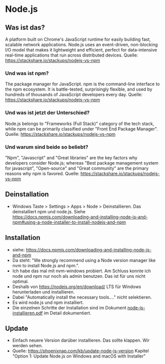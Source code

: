 # Node.js

## Was ist das?
A platform built on Chrome's JavaScript runtime for easily building fast, scalable network applications. Node.js uses an event-driven, non-blocking I/O model that makes it lightweight and efficient, perfect for data-intensive real-time applications that run across distributed devices.
Quelle: https://stackshare.io/stackups/nodejs-vs-npm

### Und was ist npm?
The package manager for JavaScript. npm is the command-line interface to the npm ecosystem. It is battle-tested, surprisingly flexible, and used by hundreds of thousands of JavaScript developers every day.
Quelle: https://stackshare.io/stackups/nodejs-vs-npm

### Und was ist jetzt der Unterschied?
Node.js belongs to "Frameworks (Full Stack)" category of the tech stack, while npm can be primarily classified under "Front End Package Manager".
Quelle: https://stackshare.io/stackups/nodejs-vs-npm

### Und warum sind beide so beliebt?
"Npm", "Javascript" and "Great libraries" are the key factors why developers consider Node.js; whereas "Best package management system for javascript", "Open-source" and "Great community" are the primary reasons why npm is favored.
Quelle: https://stackshare.io/stackups/nodejs-vs-npm

## Deinstallation
* Windows Taste > Settings > Apps > Node > Deinstallieren. Das deinstalliert npm und node.js. Siehe https://docs.npmjs.com/downloading-and-installing-node-js-and-npm#using-a-node-installer-to-install-nodejs-and-npm

## Installation
* siehe: https://docs.npmjs.com/downloading-and-installing-node-js-and-npm
* Da steht: "We strongly recommend using a Node version manager like nvm to install Node.js and npm.". 
* Ich habe das mal mit nvm-windows probiert. Am Schluss konnte ich node und npm nur noch als admin benutzen. Das ist für uns nicht optimal.
* Deshalb von https://nodejs.org/en/download/ LTS für Windows herunterladen und installieren.
* Dabei "Automatically install the necessary tools...." nicht selektieren.
* Es wird node.js und npm installiert.
* Die einzelnen Schritte der Installation sind im Dokument [node-js-installieren.pdf](pdf/node-js-installieren.pdf ':ignore') im Detail dokumentiert.

## Update
* Einfach neuere Version darüber installieren. Das sollte klappen. Wir werden sehen.
* Quelle: https://phoenixnap.com/kb/update-node-js-version Kapitel "Option 1: Update Node.js on Windows and macOS with Installer"

